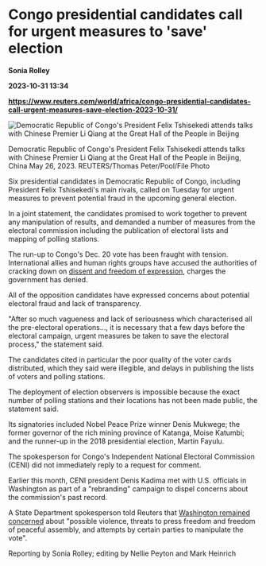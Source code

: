 # Congo presidential candidates call for urgent measures to 'save' election
**Sonia Rolley**

**2023-10-31 13:34**

**https://www.reuters.com/world/africa/congo-presidential-candidates-call-urgent-measures-save-election-2023-10-31/**

![Democratic Republic of Congo's President Felix Tshisekedi attends talks with Chinese Premier Li Qiang at the Great Hall of the People in Beijing](https://www.reuters.com/resizer/4OOXthKPCzi2EJ1WyxWxY4WWWc8=/1920x0/filters:quality(80)/cloudfront-us-east-2.images.arcpublishing.com/reuters/S5NKL54ZZ5NHHD2MJE7DUAKH54.jpg)

Democratic Republic of Congo's President Felix Tshisekedi attends talks with Chinese Premier Li Qiang at the Great Hall of the People in Beijing, China May 26, 2023. REUTERS/Thomas Peter/Pool/File Photo

Six presidential candidates in Democratic Republic of Congo, including President Felix Tshisekedi's main rivals, called on Tuesday for urgent measures to prevent potential fraud in the upcoming general election.

In a joint statement, the candidates promised to work together to prevent any manipulation of results, and demanded a number of measures from the electoral commission including the publication of electoral lists and mapping of polling stations.

The run-up to Congo's Dec. 20 vote has been fraught with tension. International allies and human rights groups have accused the authorities of cracking down on [dissent and freedom of expression](https://www.reuters.com/world/africa/congo-presidencys-rights-record-raises-questions-ahead-vote-2023-10-03/), charges the government has denied.

All of the opposition candidates have expressed concerns about potential electoral fraud and lack of transparency.

"After so much vagueness and lack of seriousness which characterised all the pre-electoral operations..., it is necessary that a few days before the electoral campaign, urgent measures be taken to save the electoral process," the statement said.

The candidates cited in particular the poor quality of the voter cards distributed, which they said were illegible, and delays in publishing the lists of voters and polling stations.

The deployment of election observers is impossible because the exact number of polling stations and their locations has not been made public, the statement said.

Its signatories included Nobel Peace Prize winner Denis Mukwege; the former governor of the rich mining province of Katanga, Moise Katumbi; and the runner-up in the 2018 presidential election, Martin Fayulu.

The spokesperson for Congo's Independent National Electoral Commission (CENI) did not immediately reply to a request for comment.

Earlier this month, CENI president Denis Kadima met with U.S. officials in Washington as part of a "rebranding" campaign to dispel concerns about the commission's past record.

A State Department spokesperson told Reuters that [Washington remained concerned](https://www.reuters.com/world/africa/congo-election-chief-promises-rebrand-amid-concerns-over-december-vote-2023-10-17/) about "possible violence, threats to press freedom and freedom of peaceful assembly, and attempts by certain parties to manipulate the vote".

Reporting by Sonia Rolley; editing by Nellie Peyton and Mark Heinrich